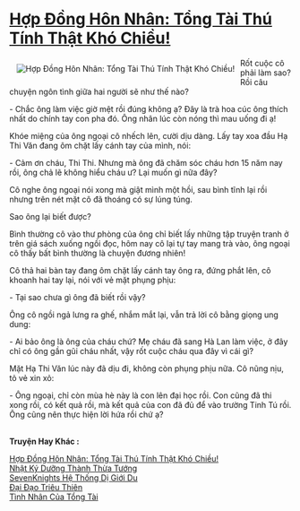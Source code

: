 <a href="https://utruyen.com/truyen/hop-dong-hon-nhan-tong-tai-thu-tinh-that-kho-chieu/19524/" title="Hợp Đồng Hôn Nhân: Tổng Tài Thú Tính Thật Khó Chiều!"><h1>Hợp Đồng Hôn Nhân: Tổng Tài Thú Tính Thật Khó Chiều!</h1></a><div style="display:table"><img align="right" style="float: left; padding: 10px;" src="https://utruyen.com/images/story/200x260/hop-dong-hon-nhan-tong-tai-thu-tinh-that-kho-chieu.jpg" alt="Hợp Đồng Hôn Nhân: Tổng Tài Thú Tính Thật Khó Chiều!">Rốt cuộc cô phải làm sao? Rồi câu chuyện ngôn tình giữa hai người sẽ như thế nào?<p></p>- Chắc ông làm việc giờ mệt rồi đúng không ạ? Đây là trà hoa cúc ông thích nhất do chính tay con pha đó. Ông nhân lúc còn nóng thì mau uống đi ạ! <p></p>Khóe miệng của ông ngoại cô nhếch lên, cười dịu dàng. Lấy tay xoa đầu Hạ Thi Văn đang ôm chặt lấy cánh tay của mình, nói: <p></p>- Cảm ơn cháu, Thi Thi. Nhưng mà ông đã chăm sóc cháu hơn 15 năm nay rồi, ông chả lẽ không hiểu cháu ư? Lại muốn gì nữa đây? <p></p>Cô nghe ông ngoại nói xong mà giật mình một hồi, sau bình tĩnh lại rồi nhưng trên nét mặt cô đã thoáng có sự lúng túng. <p></p>Sao ông lại biết được? <p></p>Bình thường cô vào thư phòng của ông chỉ biết lấy những tập truyện tranh ở trên giá sách xuống ngồi đọc, hôm nay cô lại tự tay mang trà vào, ông ngoại cô thấy bất bình thường là chuyện đương nhiên! <p></p>Cô thả hai bàn tay đang ôm chặt lấy cánh tay ông ra, đứng phắt lên, cô khoanh hai tay lại, nói với vẻ mặt phụng phịu: <p></p>- Tại sao chưa gì ông đã biết rồi vậy? <p></p>Ông cô ngồi ngả lưng ra ghế, nhắm mắt lại, vẫn trả lời cô bằng giọng ung dung: <p></p>- Ai bảo ông là ông của cháu chứ? Mẹ cháu đã sang Hà Lan làm việc, ở đây chỉ có ông gần gũi cháu nhất, vậy rốt cuộc cháu qua đây vì cái gì? <p></p>Mặt Hạ Thi Văn lúc này đã dịu đi, không còn phụng phịu nữa. Cô nũng nịu, tỏ vẻ xin xỏ: <p></p>- Ông ngoại, chỉ còn mùa hè này là con lên đại học rồi. Con cũng đã thi xong rồi, có kết quả rồi, mà kết quả của con đã đủ để vào trường Tinh Tú rồi. Ông cũng nên thực hiện lời hứa rồi chứ ạ?</div><p><br><b>Truyện Hay Khác :</b></p><a href="https://utruyen.com/truyen/hop-dong-hon-nhan-tong-tai-thu-tinh-that-kho-chieu/19524/" alt="Hợp Đồng Hôn Nhân: Tổng Tài Thú Tính Thật Khó Chiều!">Hợp Đồng Hôn Nhân: Tổng Tài Thú Tính Thật Khó Chiều!</a><br/><a href="https://utruyen.com/truyen/nhat-ky-duong-thanh-thua-tuong/19302/" alt="Nhật Ký Dưỡng Thành Thừa Tướng">Nhật Ký Dưỡng Thành Thừa Tướng</a><br/><a href="https://github.com/quanluxury/ngontinh_top100/tree/master/17312" alt="SevenKnights Hệ Thống Dị Giới Du">SevenKnights Hệ Thống Dị Giới Du</a><br/><a href="https://github.com/quanluxury/ngontinh_top100/tree/master/17593" alt="Đại Đạo Triêu Thiên">Đại Đạo Triêu Thiên</a><br/><a href="https://maps.google.ca/url?q=https%3A%2F%2Futruyen.com%2Ftruyen%2Ftinh-nhan-cua-tong-tai%2F18980%2F" alt="Tình Nhân Của Tổng Tài">Tình Nhân Của Tổng Tài</a><br/>